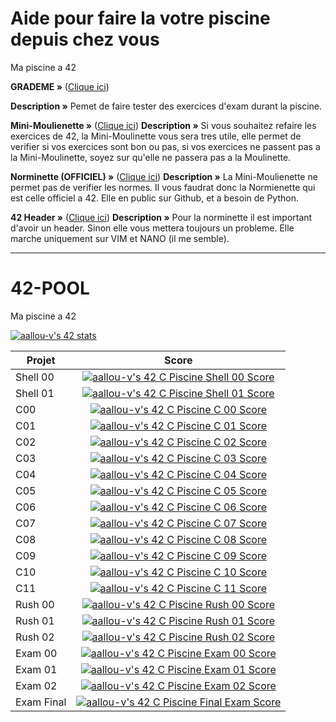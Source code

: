 # Aide pour faire la votre piscine depuis chez vous
Ma piscine a 42

**GRADEME »** ([Clique ici](https://grademe.fr/))

**Description »** Pemet de faire tester des exercices d'exam durant la piscine.

**Mini-Moulienette »** ([Clique ici](https://github.com/khairulhaaziq/mini-moulinette))
**Description »** Si vous souhaitez refaire les exercices de 42, la Mini-Moulinette vous sera tres utile, elle permet de verifier si vos exercices sont bon ou pas, si vos exercices ne passent pas a la Mini-Moulinette, soyez sur qu'elle ne passera pas a la Moulinette.

**Norminette (OFFICIEL) »** ([Clique ici](https://github.com/42School/norminette))
**Description »** La Mini-Moulienette ne permet pas de verifier les normes. Il vous faudrat donc la Normienette qui est celle officiel a 42. Elle en public sur Github, et a besoin de Python.

**42 Header »** ([Clique ici](https://github.com/42Paris/42header))
**Description »** Pour la norminette il est important d'avoir un header. Sinon elle vous mettera toujours un probleme. Elle marche uniquement sur VIM et NANO (il me semble).

-------------------------------------------------------------------------------------------------

# 42-POOL
Ma piscine a 42

[![aallou-v's 42 stats](https://badge42.vercel.app/api/v2/clkit35uv000608l7iaajx9au/stats?cursusId=9&coalitionId=undefined)](https://www.youtube.com/watch?v=dQw4w9WgXcQ)

| Projet | Score |
|----------|:----------------:|
| Shell 00 | [![aallou-v's 42 C Piscine Shell 00 Score](https://badge42.vercel.app/api/v2/clkit35uv000608l7iaajx9au/project/3144387)](https://www.youtube.com/watch?v=dQw4w9WgXcQ) |
| Shell 01 | [![aallou-v's 42 C Piscine Shell 01 Score](https://badge42.vercel.app/api/v2/clkit35uv000608l7iaajx9au/project/3144773)](https://www.youtube.com/watch?v=dQw4w9WgXcQ) |
| C00 | [![aallou-v's 42 C Piscine C 00 Score](https://badge42.vercel.app/api/v2/clkit35uv000608l7iaajx9au/project/3148120)](https://www.youtube.com/watch?v=dQw4w9WgXcQ) |
| C01 | [![aallou-v's 42 C Piscine C 01 Score](https://badge42.vercel.app/api/v2/clkit35uv000608l7iaajx9au/project/3150961)](https://github.com/JaeSeoKim/badge42) |
| C02 | [![aallou-v's 42 C Piscine C 02 Score](https://badge42.vercel.app/api/v2/clkit35uv000608l7iaajx9au/project/3150988)](https://github.com/JaeSeoKim/badge42) |
| C03 | [![aallou-v's 42 C Piscine C 03 Score](https://badge42.vercel.app/api/v2/clkit35uv000608l7iaajx9au/project/3153810)](https://github.com/JaeSeoKim/badge42) |
| C04 | [![aallou-v's 42 C Piscine C 04 Score](https://badge42.vercel.app/api/v2/clkit35uv000608l7iaajx9au/project/3154540)](https://github.com/JaeSeoKim/badge42) |
| C05 | [![aallou-v's 42 C Piscine C 05 Score](https://badge42.vercel.app/api/v2/clkit35uv000608l7iaajx9au/project/3158879)](https://github.com/JaeSeoKim/badge42) |
| C06 | [![aallou-v's 42 C Piscine C 06 Score](https://badge42.vercel.app/api/v2/clkit35uv000608l7iaajx9au/project/3161346)](https://github.com/JaeSeoKim/badge42) |
| C07 | [![aallou-v's 42 C Piscine C 07 Score](https://badge42.vercel.app/api/v2/clkit35uv000608l7iaajx9au/project/3165861)](https://github.com/JaeSeoKim/badge42) |
| C08 | [![aallou-v's 42 C Piscine C 08 Score](https://badge42.vercel.app/api/v2/clkit35uv000608l7iaajx9au/project/3171962)](https://github.com/JaeSeoKim/badge42) |
| C09 | [![aallou-v's 42 C Piscine C 09 Score](https://badge42.vercel.app/api/v2/clkit35uv000608l7iaajx9au/project/3179044)](https://github.com/JaeSeoKim/badge42) |
| C10 | [![aallou-v's 42 C Piscine C 10 Score](https://badge42.vercel.app/api/v2/clkit35uv000608l7iaajx9au/project/3201008)](https://github.com/JaeSeoKim/badge42) |
| C11 | [![aallou-v's 42 C Piscine C 11 Score](https://badge42.vercel.app/api/v2/clkit35uv000608l7iaajx9au/project/3194233)](https://github.com/JaeSeoKim/badge42) |
| Rush 00 | [![aallou-v's 42 C Piscine Rush 00 Score](https://badge42.vercel.app/api/v2/clkit35uv000608l7iaajx9au/project/3151012)](https://github.com/JaeSeoKim/badge42) |
| Rush 01 | [![aallou-v's 42 C Piscine Rush 01 Score](https://badge42.vercel.app/api/v2/clkit35uv000608l7iaajx9au/project/3168737)](https://github.com/JaeSeoKim/badge42) |
| Rush 02 | [![aallou-v's 42 C Piscine Rush 02 Score](https://badge42.vercel.app/api/v2/clkit35uv000608l7iaajx9au/project/3183730)](https://github.com/JaeSeoKim/badge42) |
| Exam 00 | [![aallou-v's 42 C Piscine Exam 00 Score](https://badge42.vercel.app/api/v2/clkit35uv000608l7iaajx9au/project/3146560)](https://github.com/JaeSeoKim/badge42) |
| Exam 01 | [![aallou-v's 42 C Piscine Exam 01 Score](https://badge42.vercel.app/api/v2/clkit35uv000608l7iaajx9au/project/3164787)](https://github.com/JaeSeoKim/badge42) |
| Exam 02 | [![aallou-v's 42 C Piscine Exam 02 Score](https://badge42.vercel.app/api/v2/clkit35uv000608l7iaajx9au/project/3181863)](https://github.com/JaeSeoKim/badge42) |
| Exam Final | [![aallou-v's 42 C Piscine Final Exam Score](https://badge42.vercel.app/api/v2/clkit35uv000608l7iaajx9au/project/3194645)](https://github.com/JaeSeoKim/badge42) |
